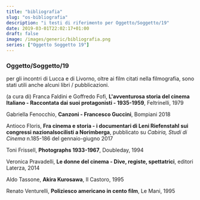 ```yaml
---
title: "bibliografia"
slug: "os-bibliografia"
description: "i testi di riferimento per Oggetto/Soggetto/19"
date: 2019-03-01T22:02:17+01:00
draft: false
image: /images/generic/bibliografia.png
series: ["Oggetto Soggetto 19"]
---
```


### Oggetto/Soggetto/19

per gli incontri di Lucca e di Livorno, oltre ai film citati nella filmografia, sono stati utili anche alcuni libri / pubblicazioni.

(a cura di) Franca Faldini e Goffredo Fofi, **L'avventurosa storia del cinema Italiano - Raccontata dai suoi protagonisti - 1935-1959**, Feltrinelli, 1979

Gabriella Fenocchio, **Canzoni - Francesco Guccini**, Bompiani 2018

Antioco Floris, **Fra cinema e storia - i documentari di Leni Riefenstahl sui congressi nazionalsocilisti a Norimberga**, pubblicato su _Cabiria, Studi di Cinema_ n.185-186 del gennaio-giugno 2017

Toni Frissell, **Photographs 1933-1967**, Doubleday, 1994

Veronica Pravadelli, **Le donne del cinema - Dive, registe, spettatrici**, editori Laterza, 2014

Aldo Tassone, **Akira Kurosawa**, Il Castoro, 1995

Renato Venturelli, **Poliziesco americano in cento film**, Le Mani, 1995
